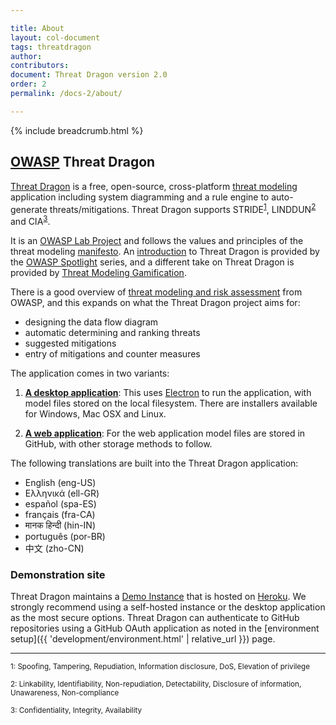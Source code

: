 ```yaml
---

title: About
layout: col-document
tags: threatdragon
author:
contributors:
document: Threat Dragon version 2.0
order: 2
permalink: /docs-2/about/

---
```


{% include breadcrumb.html %}
## [OWASP](https://www.owasp.org) Threat Dragon

[Threat Dragon](http://owasp.org/www-project-threat-dragon) is a free, open-source, 
cross-platform [threat modeling](https://owasp.org/www-community/Threat_Modeling)
application including system diagramming and a rule engine to auto-generate threats/mitigations.
Threat Dragon supports STRIDE<sup>[1](#footnote1)</sup>, LINDDUN<sup>[2](#footnote2)</sup> and CIA<sup>[3](#footnote3)</sup>.

It is an [OWASP Lab Project](https://owasp.org/projects/)
and follows the values and principles of the threat modeling [manifesto](https://www.threatmodelingmanifesto.org/).
An [introduction](https://www.youtube.com/watch?v=hUOAoc6QGJo) to Threat Dragon is provided by
the [OWASP Spotlight](https://www.youtube.com/playlist?list=PLUKo5k_oSrfOTl27gUmk2o-NBKvkTGw0T) series,
and a different take on Threat Dragon is provided by [Threat Modeling Gamification](https://www.youtube.com/watch?v=u2tmLrwv-nc).

There is a good overview of [threat modeling and risk assessment](https://owasp.org/www-community/Application_Threat_Modeling)
from OWASP, and this expands on what the Threat Dragon project aims for: 
* designing the data flow diagram
* automatic determining and ranking threats
* suggested mitigations
* entry of mitigations and counter measures

The application comes in two variants:

1. [**A desktop application**](https://github.com/owasp/threat-dragon/releases): This uses
[Electron](https://electron.atom.io/) to run the application, with model files stored on the local filesystem.
There are installers available for Windows, Mac OSX and Linux.

1. [**A web application**](https://github.com/owasp/threat-dragon/releases): For the web application model files
are stored in GitHub, with other storage methods to follow.

The following translations are built into the Threat Dragon application:

- English (eng-US)
- Ελληνικά (ell-GR)
- español (spa-ES)
- français (fra-CA)
- मानक हिन्दी (hin-IN)
- português (por-BR)
- 中文 (zho-CN)

### Demonstration site
Threat Dragon maintains a [Demo Instance](https://www.threatdragon.com/) that is hosted on [Heroku](https://www.heroku.com/).
We strongly recommend using a self-hosted instance or the desktop application as the most secure options.
Threat Dragon can authenticate to GitHub repositories using a GitHub OAuth application
as noted in the [environment setup]({{ 'development/environment.html' | relative_url }}) page.
____
<p>
<sup><a name="footnote1">1</a>: Spoofing, Tampering, Repudiation, Information disclosure, DoS, Elevation of privilege</sup><br>
</p>
<p>
<sup><a name="footnote2">2</a>: Linkability, Identifiability, Non-repudiation, Detectability, Disclosure of information, Unawareness, Non-compliance</sup><br>
</p>
<p>
<sup><a name="footnote3">3</a>: Confidentiality, Integrity, Availability</sup>
</p>
